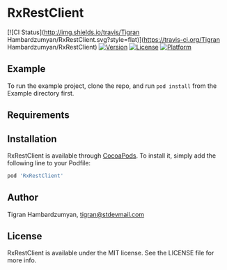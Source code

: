 # RxRestClient

[![CI Status](http://img.shields.io/travis/Tigran Hambardzumyan/RxRestClient.svg?style=flat)](https://travis-ci.org/Tigran Hambardzumyan/RxRestClient)
[![Version](https://img.shields.io/cocoapods/v/RxRestClient.svg?style=flat)](http://cocoapods.org/pods/RxRestClient)
[![License](https://img.shields.io/cocoapods/l/RxRestClient.svg?style=flat)](http://cocoapods.org/pods/RxRestClient)
[![Platform](https://img.shields.io/cocoapods/p/RxRestClient.svg?style=flat)](http://cocoapods.org/pods/RxRestClient)

## Example

To run the example project, clone the repo, and run `pod install` from the Example directory first.

## Requirements

## Installation

RxRestClient is available through [CocoaPods](http://cocoapods.org). To install
it, simply add the following line to your Podfile:

```ruby
pod 'RxRestClient'
```

## Author

Tigran Hambardzumyan, tigran@stdevmail.com

## License

RxRestClient is available under the MIT license. See the LICENSE file for more info.
